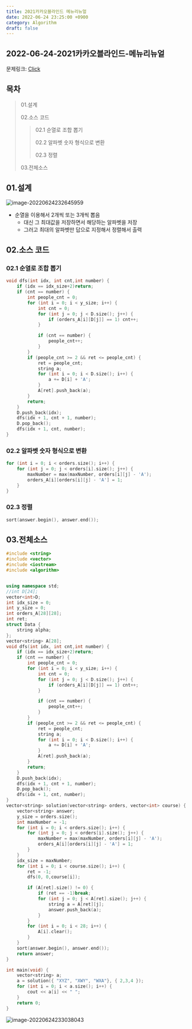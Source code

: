 ```yaml
---
title: 2021카카오블라인드 메뉴리뉴얼
date: 2022-06-24 23:25:00 +0900
category: Algorithm
draft: false
---
```


## 2022-06-24-2021카카오블라인드-메뉴리뉴얼

문제링크: [Click](https://school.programmers.co.kr/learn/courses/30/lessons/72411)

## 목차

>01.설계
>
>02.소스 코드
>
>>  02.1 순열로 조합 뽑기
>>>
>>  02.2 알파벳 숫자 형식으로 변환
>>>
>>  02.3 정렬
>
>03.전체소스

## 01.설계

![image-20220624232645959](../../assets/img/post/2022-06-24-2021카카오블라인드-메뉴리뉴얼/image-20220624232645959.png)

- 순열을 이용해서 2개씩 또는 3개씩 뽑음
  - 대신 그 최대값을 저장하면서 해당하는 알파벳을 저장
  - 그러고 최대의 알파벳만 답으로 지정해서 정렬해서 출력

## 02.소스 코드

### 02.1 순열로 조합 뽑기

```c++
void dfs(int idx, int cnt,int number) {
	if (idx == idx_size+2)return;
	if (cnt == number) {
		int people_cnt = 0;
		for (int i = 0; i < y_size; i++) {
			int cnt = 0;
			for (int j = 0; j < D.size(); j++) {
				if (orders_A[i][D[j]] == 1) cnt++;
			}

			if (cnt == number) {
				people_cnt++;
			}
		}
		if (people_cnt >= 2 && ret <= people_cnt) {
			ret = people_cnt;
  			string a;
			for (int i = 0; i < D.size(); i++) {
				a += D[i] + 'A';
			}
			A[ret].push_back(a);
		}
		return;
	}
	D.push_back(idx);
	dfs(idx + 1, cnt + 1, number);
	D.pop_back();
	dfs(idx + 1, cnt, number);
}
```

### 02.2 알파벳 숫자 형식으로 변환

```c++
for (int i = 0; i < orders.size(); i++) {
    for (int j = 0; j < orders[i].size(); j++) {
        maxNumber = max(maxNumber, orders[i][j] - 'A');
        orders_A[i][orders[i][j] - 'A'] = 1;
    }
}
```

### 02.3 정렬

```c++
sort(answer.begin(), answer.end());
```

## 03.전체소스

```c++
#include <string>
#include <vector>
#include <iostream>
#include <algorithm>


using namespace std;
//int D[24];
vector<int>D;
int idx_size = 0;
int y_size = 0;
int orders_A[28][28];
int ret;
struct Data {
	string alpha;
};
vector<string> A[28];
void dfs(int idx, int cnt,int number) {
	if (idx == idx_size+2)return;
	if (cnt == number) {
		int people_cnt = 0;
		for (int i = 0; i < y_size; i++) {
			int cnt = 0;
			for (int j = 0; j < D.size(); j++) {
				if (orders_A[i][D[j]] == 1) cnt++;
			}

			if (cnt == number) {
				people_cnt++;
			}
		}
		if (people_cnt >= 2 && ret <= people_cnt) {
			ret = people_cnt;
  			string a;
			for (int i = 0; i < D.size(); i++) {
				a += D[i] + 'A';
			}
			A[ret].push_back(a);
		}
		return;
	}
	D.push_back(idx);
	dfs(idx + 1, cnt + 1, number);
	D.pop_back();
	dfs(idx + 1, cnt, number);
}
vector<string> solution(vector<string> orders, vector<int> course) {
	vector<string> answer;
	y_size = orders.size();
	int maxNumber = -1;
	for (int i = 0; i < orders.size(); i++) {
		for (int j = 0; j < orders[i].size(); j++) {
			maxNumber = max(maxNumber, orders[i][j] - 'A');
			orders_A[i][orders[i][j] - 'A'] = 1;
		}
	}
	idx_size = maxNumber;
	for (int i = 0; i < course.size(); i++) {
		ret = -1;
		dfs(0, 0,course[i]);

		if (A[ret].size() != 0) {
			if (ret == -1)break;
			for (int j = 0; j < A[ret].size(); j++) {
				string a = A[ret][j];
				answer.push_back(a);
			}
		}
		for (int i = 0; i < 28; i++) {
			A[i].clear();
		}
	}
	sort(answer.begin(), answer.end());
	return answer;
}

int main(void) {
	vector<string> a;
	a = solution({ "XYZ", "XWY", "WXA"}, { 2,3,4 });
	for (int i = 0; i < a.size(); i++) {
		cout << a[i] << " ";
	}
	return 0;
}
```

![image-20220624233038043](../../assets/img/post/2022-06-24-2021카카오블라인드-메뉴리뉴얼/image-20220624233038043-16560811436191.png)



